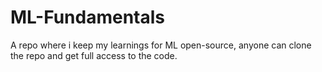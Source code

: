 # ML-Fundamentals
A repo where i keep my learnings for ML open-source, anyone can clone the repo and get full access to the code. 
